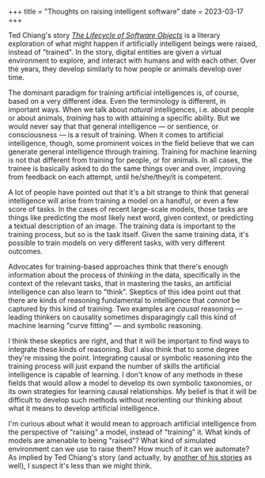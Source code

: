 +++
title = "Thoughts on raising intelligent software"
date = 2023-03-17
+++

Ted Chiang's story [_The Lifecycle of Software
Objects_](https://en.wikipedia.org/wiki/The_Lifecycle_of_Software_Objects) is a literary exploration
of what might happen if artificially intelligent beings were raised, instead of "trained". In the
story, digital entities are given a virtual environment to explore, and interact with humans and
with each other. Over the years, they develop similarly to how people or animals develop over time.

The dominant paradigm for training artificial intelligences is, of course, based on a very different
idea. Even the terminology is different, in important ways. When we talk about _natural_
intelligences, i.e. about people or about animals, _training_ has to with attaining a specific
ability. But we would never say that that general intelligence &mdash; or sentience, or
consciousness &mdash; is a result of training. When it comes to artificial intelligence, though,
some prominent voices in the field believe that we can generate general intelligence through
training. Training for machine learning is not that different from training for people, or for
animals. In all cases, the trainee is basically asked to do the same things over and over,
improving from feedback on each attempt, until he/she/they/it is competent.

A lot of people have pointed out that it's a bit strange to think that general intelligence will
arise from training a model on a handful, or even a few score of tasks. In the cases of recent
large-scale models, those tasks are things like predicting the most likely next word, given context,
or predicting a textual description of an image. The training data is important to the training
process, but so is the task itself. Given the same training data, it's possible to train models on
very different tasks, with very different outcomes.

Advocates for training-based approaches think that there's enough information about the process of
_thinking_ in the data, specifically in the context of the relevant tasks, that in mastering the
tasks, an artificial intelligence can also learn to "think". Skeptics of this idea point out that
there are kinds of reasoning fundamental to intelligence that _cannot_ be captured by this kind of
training. Two examples are _causal_ reasoning &mdash; leading thinkers on causality sometimes
disparagingly call this kind of machine learning "curve fitting" &mdash; and symbolic reasoning.

I think these skeptics are right, and that it will be important to find ways to integrate these
kinds of reasoning. But I also think that to some degree they're missing the point. Integrating
causal or symbolic reasoning into the training process will just expand the number of skills the
artificial intelligence is capable of learning. I don't know of any methods in these fields that
would allow a model to develop its own symbolic taxonomies, or its own strategies for learning
causal relationships. My belief is that it will be difficult to develop such methods without
reorienting our thinking about what it means to develop artificial intelligence.

I'm curious about what it would mean to approach artificial intelligence from the perspective of
"raising" a model, instead of "training" it. What kinds of models are amenable to being "raised"?
What kind of simulated environment can we use to raise them? How much of it can we automate? As
implied by Ted Chiang's story (and actually, by [another of his
stories](https://en.wikipedia.org/wiki/Dacey%27s_Patent_Automatic_Nanny) as well), I suspect it's
less than we might think.
